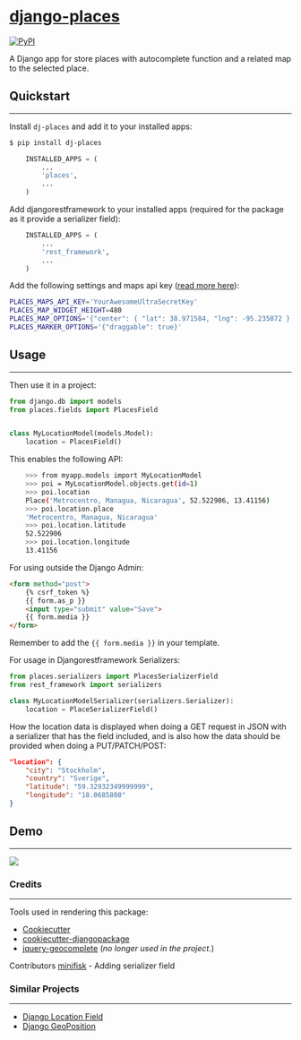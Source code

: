 # [django-places](https://pypi.org/project/dj-places/)

[![PyPI](https://badge.fury.io/py/dj-places.png)](https://badge.fury.io/py/dj-places)

A Django app for store places with autocomplete function and a related map to the selected place.

## Quickstart
----------

Install `dj-places` and add it to your installed apps:

```bash
$ pip install dj-places
```

```py
    INSTALLED_APPS = (
    	...
    	'places',
    	...
    )
```

Add djangorestframework to your installed apps (required for the package as it provide a serializer field):

```py
    INSTALLED_APPS = (
    	...
    	'rest_framework',
    	...
    )
```


Add the following settings and maps api key ([read more here](https://developers.google.com/maps/documentation/javascript/reference/map)):

```bash
PLACES_MAPS_API_KEY='YourAwesomeUltraSecretKey'
PLACES_MAP_WIDGET_HEIGHT=480
PLACES_MAP_OPTIONS='{"center": { "lat": 38.971584, "lng": -95.235072 }, "zoom": 10}'
PLACES_MARKER_OPTIONS='{"draggable": true}'
```

## Usage
--------

Then use it in a project:

```py
from django.db import models
from places.fields import PlacesField


class MyLocationModel(models.Model):
    location = PlacesField()

```

This enables the following API:

```bash
    >>> from myapp.models import MyLocationModel
    >>> poi = MyLocationModel.objects.get(id=1)
    >>> poi.location
    Place('Metrocentro, Managua, Nicaragua', 52.522906, 13.41156)
    >>> poi.location.place
    'Metrocentro, Managua, Nicaragua'
    >>> poi.location.latitude
    52.522906
    >>> poi.location.longitude
    13.41156
```

For using outside the Django Admin:

```html
<form method="post">
    {% csrf_token %}
    {{ form.as_p }}
    <input type="submit" value="Save">
    {{ form.media }}
</form>
```
Remember to add the `{{ form.media }}` in your template.


For usage in Djangorestframework Serializers:

```py
from places.serializers import PlacesSerializerField
from rest_framework import serializers

class MyLocationModelSerializer(serializers.Serializer):
    location = PlaceSerializerField()
```

How the location data is displayed when doing a GET request in JSON with a serializer that has the field included, and is also how the data should be provided when doing a PUT/PATCH/POST:

```json
"location": {
    "city": "Stockholm",
    "country": "Sverige",
    "latitude": "59.32932349999999",
    "longitude": "18.0685808"
}
```

## Demo
------

![](http://g.recordit.co/LheQH0HDMR.gif)

### Credits
---------

Tools used in rendering this package:

*  [Cookiecutter](https://github.com/audreyr/cookiecutter)
*  [cookiecutter-djangopackage](https://github.com/pydanny/cookiecutter-djangopackage)
*  [jquery-geocomplete](https://github.com/ubilabs/geocomplete) (_no longer used in the project._)

Contributors
[minifisk](https://github.com/minifisk) - Adding serializer field

### Similar Projects
------------

*  [Django Location Field](https://github.com/caioariede/django-location-field)
*  [Django GeoPosition](https://github.com/philippbosch/django-geoposition)

